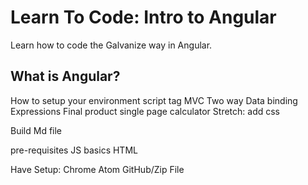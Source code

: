 # Learn To Code: Intro to Angular

Learn how to code the Galvanize way in Angular.

## What is Angular?



How to setup your environment
script tag
MVC
Two way Data binding
Expressions
Final product single page calculator
Stretch: add css

Build Md file

pre-requisites
JS basics
HTML

Have Setup:
Chrome
Atom
GitHub/Zip File
